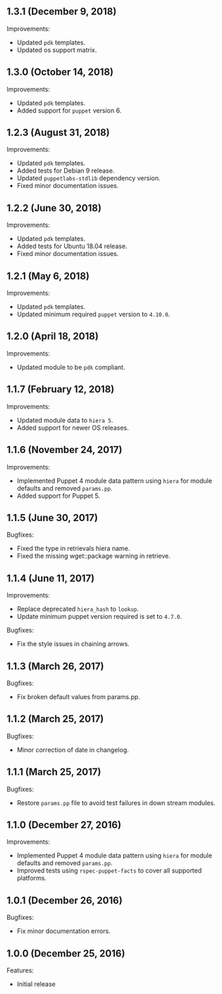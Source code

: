 ## 1.3.1 (December 9, 2018)

Improvements:

- Updated `pdk` templates.
- Updated os support matrix.

## 1.3.0 (October 14, 2018)

Improvements:

- Updated `pdk` templates.
- Added support for `puppet` version 6.

## 1.2.3 (August 31, 2018)

Improvements:

- Updated `pdk` templates.
- Added tests for Debian 9 release.
- Updated `puppetlabs-stdlib` dependency version.
- Fixed minor documentation issues.

## 1.2.2 (June 30, 2018)

Improvements:

- Updated `pdk` templates.
- Added tests for Ubuntu 18.04 release.
- Fixed minor documentation issues.

## 1.2.1 (May 6, 2018)

Improvements:

- Updated `pdk` templates.
- Updated minimum required `puppet` version to `4.10.0`.

## 1.2.0 (April 18, 2018)

Improvements:

  - Updated module to be `pdk` compliant.

## 1.1.7 (February 12, 2018)

Improvements:

  - Updated module data to `hiera 5`.
  - Added support for newer OS releases.

## 1.1.6 (November 24, 2017)

Improvements:

  - Implemented Puppet 4 module data pattern using `hiera` for module defaults and removed `params.pp`.
  - Added support for Puppet 5.

## 1.1.5 (June 30, 2017)

Bugfixes:

  - Fixed the type in retrievals hiera name.
  - Fixed the missing wget::package warning in retrieve.

## 1.1.4 (June 11, 2017)

Improvements:

  - Replace deprecated `hiera_hash` to `lookup`.
  - Update minimum puppet version required is set to `4.7.0`.

Bugfixes:

  - Fix the style issues in chaining arrows.

## 1.1.3 (March 26, 2017)

Bugfixes:

  - Fix broken default values from params.pp.

## 1.1.2 (March 25, 2017)

Bugfixes:

  - Minor correction of date in changelog.

## 1.1.1 (March 25, 2017)

Bugfixes:

  - Restore `params.pp` file to avoid test failures in down stream modules.

## 1.1.0 (December 27, 2016)

Improvements:

  - Implemented Puppet 4 module data pattern using `hiera` for module defaults and removed `params.pp`.
  - Improved tests using `rspec-puppet-facts` to cover all supported platforms.

## 1.0.1 (December 26, 2016)

Bugfixes:

  - Fix minor documentation errors.

## 1.0.0 (December 25, 2016)

Features:

  - Initial release
